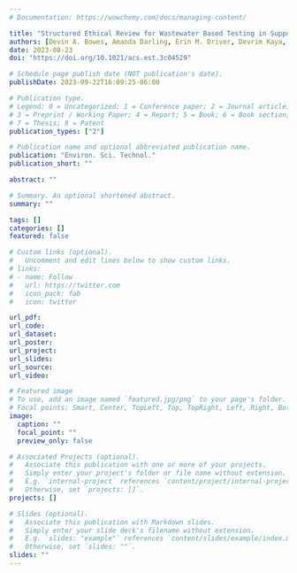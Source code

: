 ```yaml
---
# Documentation: https://wowchemy.com/docs/managing-content/

title: "Structured Ethical Review for Wastewater Based Testing in Support of Public Health"
authors: [Devin A. Bowes, Amanda Darling, Erin M. Driver, Devrim Kaya, Rasha Maal-Bared, Lisa M. Lee, Kenneth Goodman, Sangeet Adhikari, Srijan Aggarwal, Aaron Bivins, Zuzana Bohrerova, Alasdair Cohen, Claire Duvallet, Rasha A. Elnimeiry, Justin M. Hutchison, Vikram Kapoor, Ishi Keenum, Fangqiong Ling, Deborah Sills, Ananda Tiwari, Peter Vikesland, Ryan Ziels, and Cresten Mansfeldt]
date: 2023-08-23
doi: "https://doi.org/10.1021/acs.est.3c04529"

# Schedule page publish date (NOT publication's date).
publishDate: 2023-09-22T16:09:25-06:00

# Publication type.
# Legend: 0 = Uncategorized; 1 = Conference paper; 2 = Journal article;
# 3 = Preprint / Working Paper; 4 = Report; 5 = Book; 6 = Book section;
# 7 = Thesis; 8 = Patent
publication_types: ["2"]

# Publication name and optional abbreviated publication name.
publication: "Environ. Sci. Technol."
publication_short: ""

abstract: ""

# Summary. An optional shortened abstract.
summary: ""

tags: []
categories: []
featured: false

# Custom links (optional).
#   Uncomment and edit lines below to show custom links.
# links:
# - name: Follow
#   url: https://twitter.com
#   icon_pack: fab
#   icon: twitter

url_pdf:
url_code:
url_dataset:
url_poster:
url_project:
url_slides:
url_source:
url_video:

# Featured image
# To use, add an image named `featured.jpg/png` to your page's folder. 
# Focal points: Smart, Center, TopLeft, Top, TopRight, Left, Right, BottomLeft, Bottom, BottomRight.
image:
  caption: ""
  focal_point: ""
  preview_only: false

# Associated Projects (optional).
#   Associate this publication with one or more of your projects.
#   Simply enter your project's folder or file name without extension.
#   E.g. `internal-project` references `content/project/internal-project/index.md`.
#   Otherwise, set `projects: []`.
projects: []

# Slides (optional).
#   Associate this publication with Markdown slides.
#   Simply enter your slide deck's filename without extension.
#   E.g. `slides: "example"` references `content/slides/example/index.md`.
#   Otherwise, set `slides: ""`.
slides: ""
---
```

